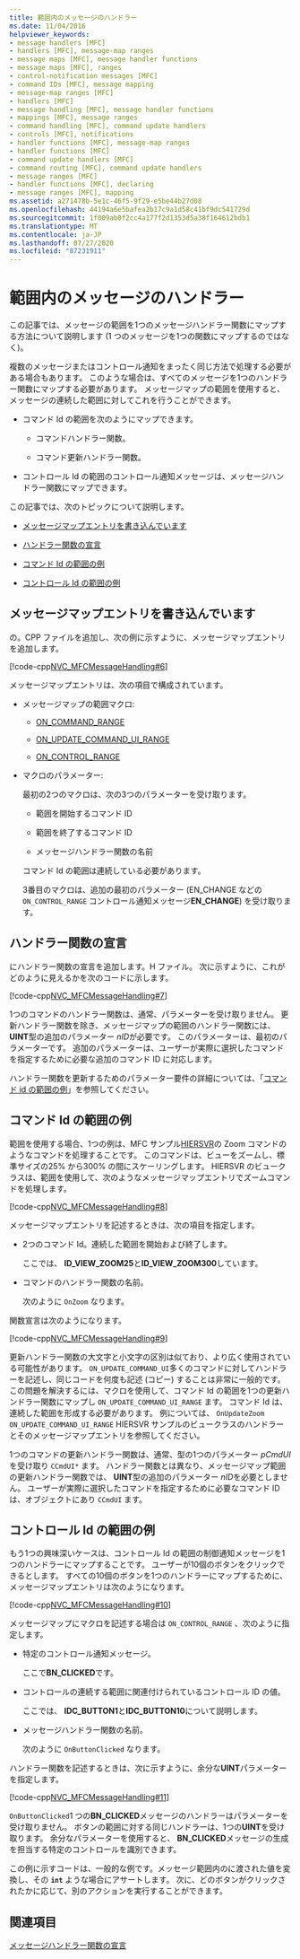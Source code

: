 ```yaml
---
title: 範囲内のメッセージのハンドラー
ms.date: 11/04/2016
helpviewer_keywords:
- message handlers [MFC]
- handlers [MFC], message-map ranges
- message maps [MFC], message handler functions
- message maps [MFC], ranges
- control-notification messages [MFC]
- command IDs [MFC], message mapping
- message-map ranges [MFC]
- handlers [MFC]
- message handling [MFC], message handler functions
- mappings [MFC], message ranges
- command handling [MFC], command update handlers
- controls [MFC], notifications
- handler functions [MFC], message-map ranges
- handler functions [MFC]
- command update handlers [MFC]
- command routing [MFC], command update handlers
- message ranges [MFC]
- handler functions [MFC], declaring
- message ranges [MFC], mapping
ms.assetid: a271478b-5e1c-46f5-9f29-e5be44b27d08
ms.openlocfilehash: 44194a6e5bafea2b17c9a1d58c41bf9dc541729d
ms.sourcegitcommit: 1f009ab0f2cc4a177f2d1353d5a38f164612bdb1
ms.translationtype: MT
ms.contentlocale: ja-JP
ms.lasthandoff: 07/27/2020
ms.locfileid: "87231911"
---
```

# <a name="handlers-for-message-map-ranges"></a>範囲内のメッセージのハンドラー

この記事では、メッセージの範囲を1つのメッセージハンドラー関数にマップする方法について説明します (1 つのメッセージを1つの関数にマップするのではなく)。

複数のメッセージまたはコントロール通知をまったく同じ方法で処理する必要がある場合もあります。 このような場合は、すべてのメッセージを1つのハンドラー関数にマップする必要があります。 メッセージマップの範囲を使用すると、メッセージの連続した範囲に対してこれを行うことができます。

- コマンド Id の範囲を次のようにマップできます。

  - コマンドハンドラー関数。

  - コマンド更新ハンドラー関数。

- コントロール Id の範囲のコントロール通知メッセージは、メッセージハンドラー関数にマップできます。

この記事では、次のトピックについて説明します。

- [メッセージマップエントリを書き込んでいます](#_core_writing_the_message.2d.map_entry)

- [ハンドラー関数の宣言](#_core_declaring_the_handler_function)

- [コマンド Id の範囲の例](#_core_example_for_a_range_of_command_ids)

- [コントロール Id の範囲の例](#_core_example_for_a_range_of_control_ids)

## <a name="writing-the-message-map-entry"></a><a name="_core_writing_the_message.2d.map_entry"></a>メッセージマップエントリを書き込んでいます

の。CPP ファイルを追加し、次の例に示すように、メッセージマップエントリを追加します。

[!code-cpp[NVC_MFCMessageHandling#6](codesnippet/cpp/handlers-for-message-map-ranges_1.cpp)]

メッセージマップエントリは、次の項目で構成されています。

- メッセージマップの範囲マクロ:

  - [ON_COMMAND_RANGE](reference/message-map-macros-mfc.md#on_command_range)

  - [ON_UPDATE_COMMAND_UI_RANGE](reference/message-map-macros-mfc.md#on_update_command_ui_range)

  - [ON_CONTROL_RANGE](reference/message-map-macros-mfc.md#on_control_range)

- マクロのパラメーター:

  最初の2つのマクロは、次の3つのパラメーターを受け取ります。

  - 範囲を開始するコマンド ID

  - 範囲を終了するコマンド ID

  - メッセージハンドラー関数の名前

  コマンド Id の範囲は連続している必要があります。

  3番目のマクロは、追加の最初のパラメーター (EN_CHANGE などの `ON_CONTROL_RANGE` コントロール通知メッセージ**EN_CHANGE**) を受け取ります。

## <a name="declaring-the-handler-function"></a><a name="_core_declaring_the_handler_function"></a>ハンドラー関数の宣言

にハンドラー関数の宣言を追加します。H ファイル。 次に示すように、これがどのように見えるかを次のコードに示します。

[!code-cpp[NVC_MFCMessageHandling#7](codesnippet/cpp/handlers-for-message-map-ranges_2.h)]

1つのコマンドのハンドラー関数は、通常、パラメーターを受け取りません。 更新ハンドラー関数を除き、メッセージマップの範囲のハンドラー関数には、 **UINT**型の追加のパラメーター *nID*が必要です。 このパラメーターは、最初のパラメーターです。 追加のパラメーターは、ユーザーが実際に選択したコマンドを指定するために必要な追加のコマンド ID に対応します。

ハンドラー関数を更新するためのパラメーター要件の詳細については、「[コマンド id の範囲の例](#_core_example_for_a_range_of_command_ids)」を参照してください。

## <a name="example-for-a-range-of-command-ids"></a><a name="_core_example_for_a_range_of_command_ids"></a>コマンド Id の範囲の例

範囲を使用する場合、1つの例は、MFC サンプル[HIERSVR](../overview/visual-cpp-samples.md)の Zoom コマンドのようなコマンドを処理することです。 このコマンドは、ビューをズームし、標準サイズの25% から300% の間にスケーリングします。 HIERSVR のビュークラスは、範囲を使用して、次のようなメッセージマップエントリでズームコマンドを処理します。

[!code-cpp[NVC_MFCMessageHandling#8](codesnippet/cpp/handlers-for-message-map-ranges_3.cpp)]

メッセージマップエントリを記述するときは、次の項目を指定します。

- 2つのコマンド Id。連続した範囲を開始および終了します。

   ここでは、 **ID_VIEW_ZOOM25**と**ID_VIEW_ZOOM300**しています。

- コマンドのハンドラー関数の名前。

   次のように `OnZoom` なります。

関数宣言は次のようになります。

[!code-cpp[NVC_MFCMessageHandling#9](codesnippet/cpp/handlers-for-message-map-ranges_4.h)]

更新ハンドラー関数の大文字と小文字の区別は似ており、より広く使用されている可能性があります。 `ON_UPDATE_COMMAND_UI`多くのコマンドに対してハンドラーを記述し、同じコードを何度も記述 (コピー) することは非常に一般的です。 この問題を解決するには、マクロを使用して、コマンド Id の範囲を1つの更新ハンドラー関数にマップし `ON_UPDATE_COMMAND_UI_RANGE` ます。 コマンド Id は、連続した範囲を形成する必要があります。 例については、 `OnUpdateZoom` `ON_UPDATE_COMMAND_UI_RANGE` HIERSVR サンプルのビュークラスのハンドラーとそのメッセージマップエントリを参照してください。

1つのコマンドの更新ハンドラー関数は、通常、型の1つのパラメーター *pCmdUI*を受け取り `CCmdUI*` ます。 ハンドラー関数とは異なり、メッセージマップ範囲の更新ハンドラー関数では、 **UINT**型の追加のパラメーター *nID*を必要としません。 ユーザーが実際に選択したコマンドを指定するために必要なコマンド ID は、オブジェクトにあり `CCmdUI` ます。

## <a name="example-for-a-range-of-control-ids"></a><a name="_core_example_for_a_range_of_control_ids"></a>コントロール Id の範囲の例

もう1つの興味深いケースは、コントロール Id の範囲の制御通知メッセージを1つのハンドラーにマップすることです。 ユーザーが10個のボタンをクリックできるとします。 すべての10個のボタンを1つのハンドラーにマップするために、メッセージマップエントリは次のようになります。

[!code-cpp[NVC_MFCMessageHandling#10](codesnippet/cpp/handlers-for-message-map-ranges_5.cpp)]

メッセージマップにマクロを記述する場合は `ON_CONTROL_RANGE` 、次のように指定します。

- 特定のコントロール通知メッセージ。

   ここで**BN_CLICKED**です。

- コントロールの連続する範囲に関連付けられているコントロール ID の値。

   ここでは、 **IDC_BUTTON1**と**IDC_BUTTON10**について説明します。

- メッセージハンドラー関数の名前。

   次のように `OnButtonClicked` なります。

ハンドラー関数を記述するときは、次に示すように、余分な**UINT**パラメーターを指定します。

[!code-cpp[NVC_MFCMessageHandling#11](codesnippet/cpp/handlers-for-message-map-ranges_6.cpp)]

`OnButtonClicked`1 つの**BN_CLICKED**メッセージのハンドラーはパラメーターを受け取りません。 ボタンの範囲に対する同じハンドラーは、1つの**UINT**を受け取ります。 余分なパラメーターを使用すると、 **BN_CLICKED**メッセージの生成を担当する特定のコントロールを識別できます。

この例に示すコードは、一般的な例です。メッセージ範囲内のに渡された値を変換し、その **`int`** ような場合にアサートします。 次に、どのボタンがクリックされたかに応じて、別のアクションを実行することができます。

## <a name="see-also"></a>関連項目

[メッセージハンドラー関数の宣言](declaring-message-handler-functions.md)
